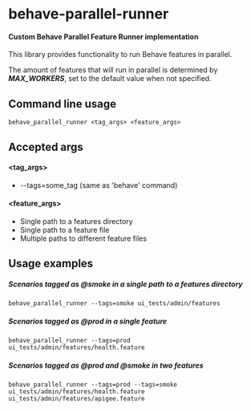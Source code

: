 # behave-parallel-runner
#### Custom Behave Parallel Feature Runner implementation
This library provides functionality to run Behave features in parallel.

The amount of features that will run in parallel is determined by **_MAX_WORKERS_**, set to the default value when not specified.
    



Command line usage
-------
    behave_parallel_runner <tag_args> <feature_args>


Accepted args
-------
#### \<tag_args\>
* --tags=some_tag (same as 'behave' command)

#### \<feature_args\>
* Single path to a features directory
* Single path to a feature file
* Multiple paths to different feature files



Usage examples
-------
##### Scenarios tagged as _@smoke_ in a single path to a features directory
```behave_parallel_runner --tags=smoke ui_tests/admin/features```

##### Scenarios tagged as _@prod_ in a single feature
```behave_parallel_runner --tags=prod ui_tests/admin/features/health.feature```

##### Scenarios tagged as _@prod_ and _@smoke_ in two features
```behave_parallel_runner --tags=prod --tags=smoke ui_tests/admin/features/health.feature ui_tests/admin/features/apigee.feature```
